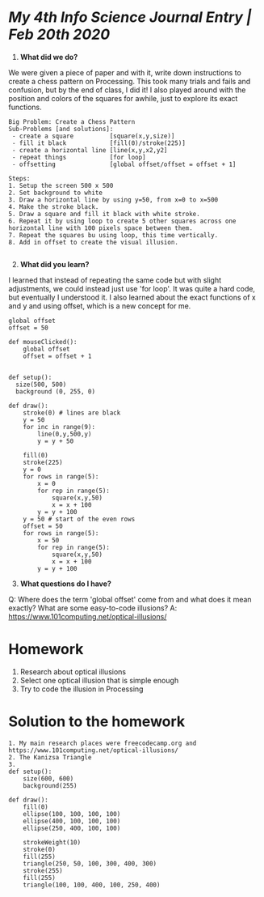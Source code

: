 # *My 4th Info Science Journal Entry | Feb 20th 2020*

1. **What did we do?**

We were given a piece of paper and with it, write down instructions to create a chess pattern on Processing. This took many trials and fails and confusion, but by the end of class, I did it! I also played around with the position and colors of the squares for awhile, just to explore its exact functions. 

```
Big Problem: Create a Chess Pattern
Sub-Problems [and solutions]: 
 - create a square          [square(x,y,size)]
 - fill it black            [fill(0)/stroke(225)]
 - create a horizontal line [line(x,y,x2,y2]
 - repeat things            [for loop]
 - offsetting               [global offset/offset = offset + 1]
   
Steps:
1. Setup the screen 500 x 500 
2. Set background to white
3. Draw a horizontal line by using y=50, from x=0 to x=500
4. Make the stroke black.
5. Draw a square and fill it black with white stroke.
6. Repeat it by using loop to create 5 other squares across one horizontal line with 100 pixels space between them.
7. Repeat the squares bu using loop, this time vertically.
8. Add in offset to create the visual illusion.
    
```

2. **What did you learn?**

I learned that instead of repeating the same code but with slight adjustments, we could instead just use 'for loop'. It was quite a hard code, but eventually I understood it. I also learned about the exact functions of x and y and using offset, which is a new concept for me. 

```
global offset
offset = 50

def mouseClicked():
    global offset
    offset = offset + 1
    

def setup():
  size(500, 500)
  background (0, 255, 0)
  
def draw(): 
    stroke(0) # lines are black
    y = 50
    for inc in range(9):
        line(0,y,500,y)
        y = y + 50
    
    fill(0)
    stroke(225)
    y = 0
    for rows in range(5):
        x = 0
        for rep in range(5):
            square(x,y,50)
            x = x + 100
        y = y + 100
    y = 50 # start of the even rows
    offset = 50
    for rows in range(5):
        x = 50
        for rep in range(5):
            square(x,y,50)
            x = x + 100
        y = y + 100

```

3. **What questions do I have?**

Q: Where does the term 'global offset' come from and what does it mean exactly? What are some easy-to-code illusions?
A: https://www.101computing.net/optical-illusions/

# Homework

1. Research about optical illusions 
2. Select one optical illusion that is simple enough
3. Try to code the illusion in Processing 

# Solution to the homework 

```
1. My main research places were freecodecamp.org and https://www.101computing.net/optical-illusions/
2. The Kanizsa Triangle
3. 
def setup():
    size(600, 600)
    background(255)
    
def draw():
    fill(0)
    ellipse(100, 100, 100, 100)
    ellipse(400, 100, 100, 100)
    ellipse(250, 400, 100, 100)
    
    strokeWeight(10)
    stroke(0)
    fill(255)
    triangle(250, 50, 100, 300, 400, 300)
    stroke(255)
    fill(255)
    triangle(100, 100, 400, 100, 250, 400)

```
